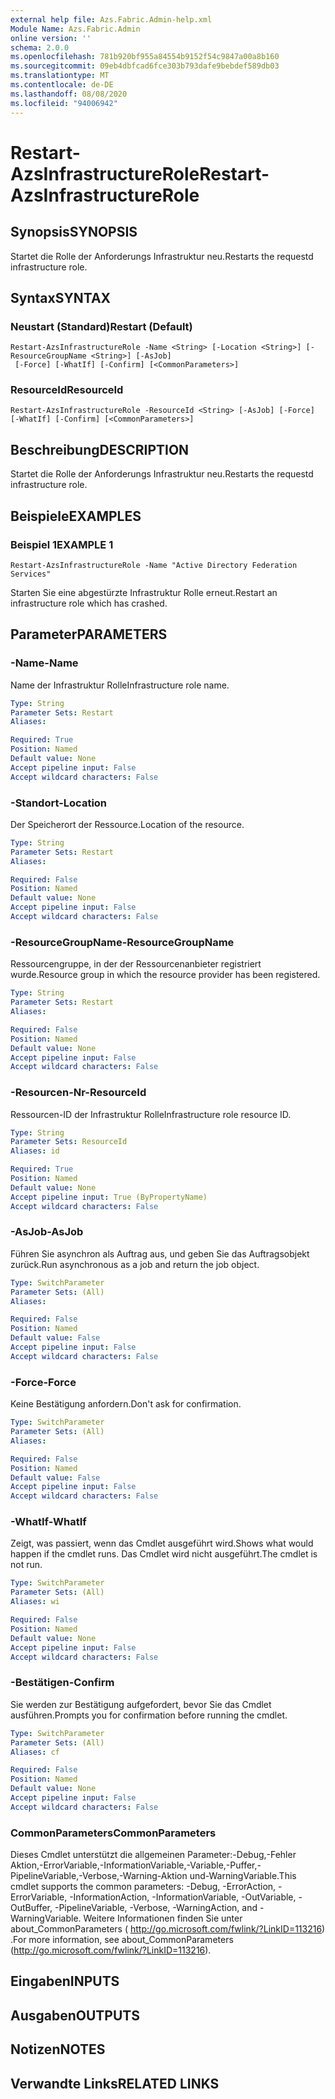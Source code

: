 ```yaml
---
external help file: Azs.Fabric.Admin-help.xml
Module Name: Azs.Fabric.Admin
online version: ''
schema: 2.0.0
ms.openlocfilehash: 781b920bf955a84554b9152f54c9847a00a8b160
ms.sourcegitcommit: 09eb4dbfcad6fce303b793dafe9bebdef589db03
ms.translationtype: MT
ms.contentlocale: de-DE
ms.lasthandoff: 08/08/2020
ms.locfileid: "94006942"
---
```

# <span data-ttu-id="4ecf7-101">Restart-AzsInfrastructureRole</span><span class="sxs-lookup"><span data-stu-id="4ecf7-101">Restart-AzsInfrastructureRole</span></span>

## <span data-ttu-id="4ecf7-102">Synopsis</span><span class="sxs-lookup"><span data-stu-id="4ecf7-102">SYNOPSIS</span></span>
<span data-ttu-id="4ecf7-103">Startet die Rolle der Anforderungs Infrastruktur neu.</span><span class="sxs-lookup"><span data-stu-id="4ecf7-103">Restarts the requestd infrastructure role.</span></span>

## <span data-ttu-id="4ecf7-104">Syntax</span><span class="sxs-lookup"><span data-stu-id="4ecf7-104">SYNTAX</span></span>

### <span data-ttu-id="4ecf7-105">Neustart (Standard)</span><span class="sxs-lookup"><span data-stu-id="4ecf7-105">Restart (Default)</span></span>
```
Restart-AzsInfrastructureRole -Name <String> [-Location <String>] [-ResourceGroupName <String>] [-AsJob]
 [-Force] [-WhatIf] [-Confirm] [<CommonParameters>]
```

### <span data-ttu-id="4ecf7-106">ResourceId</span><span class="sxs-lookup"><span data-stu-id="4ecf7-106">ResourceId</span></span>
```
Restart-AzsInfrastructureRole -ResourceId <String> [-AsJob] [-Force] [-WhatIf] [-Confirm] [<CommonParameters>]
```

## <span data-ttu-id="4ecf7-107">Beschreibung</span><span class="sxs-lookup"><span data-stu-id="4ecf7-107">DESCRIPTION</span></span>
<span data-ttu-id="4ecf7-108">Startet die Rolle der Anforderungs Infrastruktur neu.</span><span class="sxs-lookup"><span data-stu-id="4ecf7-108">Restarts the requestd infrastructure role.</span></span>

## <span data-ttu-id="4ecf7-109">Beispiele</span><span class="sxs-lookup"><span data-stu-id="4ecf7-109">EXAMPLES</span></span>

### <span data-ttu-id="4ecf7-110">Beispiel 1</span><span class="sxs-lookup"><span data-stu-id="4ecf7-110">EXAMPLE 1</span></span>
```
Restart-AzsInfrastructureRole -Name "Active Directory Federation Services"
```

<span data-ttu-id="4ecf7-111">Starten Sie eine abgestürzte Infrastruktur Rolle erneut.</span><span class="sxs-lookup"><span data-stu-id="4ecf7-111">Restart an infrastructure role which has crashed.</span></span>

## <span data-ttu-id="4ecf7-112">Parameter</span><span class="sxs-lookup"><span data-stu-id="4ecf7-112">PARAMETERS</span></span>

### <span data-ttu-id="4ecf7-113">-Name</span><span class="sxs-lookup"><span data-stu-id="4ecf7-113">-Name</span></span>
<span data-ttu-id="4ecf7-114">Name der Infrastruktur Rolle</span><span class="sxs-lookup"><span data-stu-id="4ecf7-114">Infrastructure role name.</span></span>

```yaml
Type: String
Parameter Sets: Restart
Aliases:

Required: True
Position: Named
Default value: None
Accept pipeline input: False
Accept wildcard characters: False
```

### <span data-ttu-id="4ecf7-115">-Standort</span><span class="sxs-lookup"><span data-stu-id="4ecf7-115">-Location</span></span>
<span data-ttu-id="4ecf7-116">Der Speicherort der Ressource.</span><span class="sxs-lookup"><span data-stu-id="4ecf7-116">Location of the resource.</span></span>

```yaml
Type: String
Parameter Sets: Restart
Aliases:

Required: False
Position: Named
Default value: None
Accept pipeline input: False
Accept wildcard characters: False
```

### <span data-ttu-id="4ecf7-117">-ResourceGroupName</span><span class="sxs-lookup"><span data-stu-id="4ecf7-117">-ResourceGroupName</span></span>
<span data-ttu-id="4ecf7-118">Ressourcengruppe, in der der Ressourcenanbieter registriert wurde.</span><span class="sxs-lookup"><span data-stu-id="4ecf7-118">Resource group in which the resource provider has been registered.</span></span>

```yaml
Type: String
Parameter Sets: Restart
Aliases:

Required: False
Position: Named
Default value: None
Accept pipeline input: False
Accept wildcard characters: False
```

### <span data-ttu-id="4ecf7-119">-Resourcen-Nr</span><span class="sxs-lookup"><span data-stu-id="4ecf7-119">-ResourceId</span></span>
<span data-ttu-id="4ecf7-120">Ressourcen-ID der Infrastruktur Rolle</span><span class="sxs-lookup"><span data-stu-id="4ecf7-120">Infrastructure role resource ID.</span></span>

```yaml
Type: String
Parameter Sets: ResourceId
Aliases: id

Required: True
Position: Named
Default value: None
Accept pipeline input: True (ByPropertyName)
Accept wildcard characters: False
```

### <span data-ttu-id="4ecf7-121">-AsJob</span><span class="sxs-lookup"><span data-stu-id="4ecf7-121">-AsJob</span></span>
<span data-ttu-id="4ecf7-122">Führen Sie asynchron als Auftrag aus, und geben Sie das Auftragsobjekt zurück.</span><span class="sxs-lookup"><span data-stu-id="4ecf7-122">Run asynchronous as a job and return the job object.</span></span>

```yaml
Type: SwitchParameter
Parameter Sets: (All)
Aliases:

Required: False
Position: Named
Default value: False
Accept pipeline input: False
Accept wildcard characters: False
```

### <span data-ttu-id="4ecf7-123">-Force</span><span class="sxs-lookup"><span data-stu-id="4ecf7-123">-Force</span></span>
<span data-ttu-id="4ecf7-124">Keine Bestätigung anfordern.</span><span class="sxs-lookup"><span data-stu-id="4ecf7-124">Don't ask for confirmation.</span></span>

```yaml
Type: SwitchParameter
Parameter Sets: (All)
Aliases:

Required: False
Position: Named
Default value: False
Accept pipeline input: False
Accept wildcard characters: False
```

### <span data-ttu-id="4ecf7-125">-WhatIf</span><span class="sxs-lookup"><span data-stu-id="4ecf7-125">-WhatIf</span></span>
<span data-ttu-id="4ecf7-126">Zeigt, was passiert, wenn das Cmdlet ausgeführt wird.</span><span class="sxs-lookup"><span data-stu-id="4ecf7-126">Shows what would happen if the cmdlet runs.</span></span>
<span data-ttu-id="4ecf7-127">Das Cmdlet wird nicht ausgeführt.</span><span class="sxs-lookup"><span data-stu-id="4ecf7-127">The cmdlet is not run.</span></span>

```yaml
Type: SwitchParameter
Parameter Sets: (All)
Aliases: wi

Required: False
Position: Named
Default value: None
Accept pipeline input: False
Accept wildcard characters: False
```

### <span data-ttu-id="4ecf7-128">-Bestätigen</span><span class="sxs-lookup"><span data-stu-id="4ecf7-128">-Confirm</span></span>
<span data-ttu-id="4ecf7-129">Sie werden zur Bestätigung aufgefordert, bevor Sie das Cmdlet ausführen.</span><span class="sxs-lookup"><span data-stu-id="4ecf7-129">Prompts you for confirmation before running the cmdlet.</span></span>

```yaml
Type: SwitchParameter
Parameter Sets: (All)
Aliases: cf

Required: False
Position: Named
Default value: None
Accept pipeline input: False
Accept wildcard characters: False
```

### <span data-ttu-id="4ecf7-130">CommonParameters</span><span class="sxs-lookup"><span data-stu-id="4ecf7-130">CommonParameters</span></span>
<span data-ttu-id="4ecf7-131">Dieses Cmdlet unterstützt die allgemeinen Parameter:-Debug,-Fehler Aktion,-ErrorVariable,-InformationVariable,-Variable,-Puffer,-PipelineVariable,-Verbose,-Warning-Aktion und-WarningVariable.</span><span class="sxs-lookup"><span data-stu-id="4ecf7-131">This cmdlet supports the common parameters: -Debug, -ErrorAction, -ErrorVariable, -InformationAction, -InformationVariable, -OutVariable, -OutBuffer, -PipelineVariable, -Verbose, -WarningAction, and -WarningVariable.</span></span> <span data-ttu-id="4ecf7-132">Weitere Informationen finden Sie unter about_CommonParameters ( http://go.microsoft.com/fwlink/?LinkID=113216) .</span><span class="sxs-lookup"><span data-stu-id="4ecf7-132">For more information, see about_CommonParameters (http://go.microsoft.com/fwlink/?LinkID=113216).</span></span>

## <span data-ttu-id="4ecf7-133">Eingaben</span><span class="sxs-lookup"><span data-stu-id="4ecf7-133">INPUTS</span></span>

## <span data-ttu-id="4ecf7-134">Ausgaben</span><span class="sxs-lookup"><span data-stu-id="4ecf7-134">OUTPUTS</span></span>

## <span data-ttu-id="4ecf7-135">Notizen</span><span class="sxs-lookup"><span data-stu-id="4ecf7-135">NOTES</span></span>

## <span data-ttu-id="4ecf7-136">Verwandte Links</span><span class="sxs-lookup"><span data-stu-id="4ecf7-136">RELATED LINKS</span></span>
